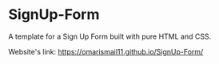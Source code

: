 # SignUp-Form
A template for a Sign Up Form built with pure HTML and CSS.

Website's link: https://omarismail11.github.io/SignUp-Form/
